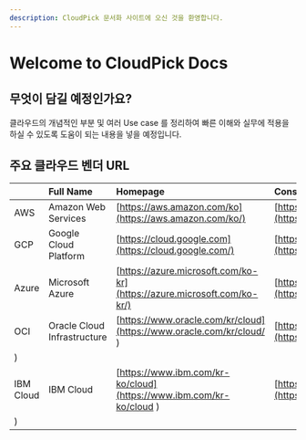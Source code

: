 ```yaml
---
description: CloudPick 문서화 사이트에 오신 것을 환영합니다.
---
```


# Welcome to CloudPick Docs

## 무엇이 담길 예정인가요?

클라우드의 개념적인 부분 및 여러 Use case 를 정리하여 빠른 이해와 실무에 적용을 하실 수 있도록 도움이 되는 내용을 넣을 예정입니다.

## 주요 클라우드 벤더 URL

|  | Full Name | Homepage | Console URL |
| :--- | :--- | :--- | :--- |
| AWS | Amazon Web Services | [https://aws.amazon.com/ko](https://aws.amazon.com/ko/) | [https://console.aws.amazon.com/console/home](https://console.aws.amazon.com/console/home) |
| GCP | Google Cloud Platform | [https://cloud.google.com](https://cloud.google.com/) | [https://console.cloud.google.com](https://console.cloud.google.com/) |
| Azure | Microsoft Azure | [https://azure.microsoft.com/ko-kr](https://azure.microsoft.com/ko-kr/) | [https://portal.azure.com/](https://portal.azure.com/) |
| OCI | Oracle Cloud Infrastructure | [https://www.oracle.com/kr/cloud](https://www.oracle.com/kr/cloud/	) | [https://www.oracle.com/kr/cloud/sign-in.html](https://www.oracle.com/kr/cloud/sign-in.html
) |
| IBM Cloud | IBM Cloud | [https://www.ibm.com/kr-ko/cloud](https://www.ibm.com/kr-ko/cloud	) | [https://cloud.ibm.com/login](https://cloud.ibm.com/login
) |

